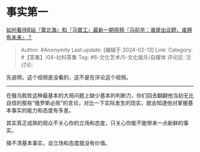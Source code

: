 # 事实第一
[如何看待B站『章北海』和『马督工』最新一期视频『马前卒：谁提出议题，谁拥有未来』？](https://www.zhihu.com/question/644043272/answer/3395117078)

> Author: #Anonymity
> Last update: [编辑于 2024-02-13]
> Link:
> Category: #【答集】/04-社科答集
> Tag: #6-文化艺术/5-文化娱乐/自媒体
> 评论区:
> 泛讨论:

先说明，这个视频是没看的，这不是在评论这个视频。

--------------------

在俄乌胜败这种最基本的大局问题上缺少基本的判断力，你们回去翻翻他当初无比自信的那些“俄罗斯必败”的言论，对比一下实际发生的现实，就会知道他对掌握基本事实的能力和态度有多差。

其实真正成熟的观众不关心你的立场和态度，只关心你能不能带来一点新鲜的事实。

搞不清基本事实，谈立场和态度就没有价值。
